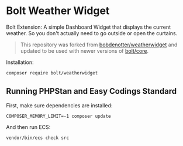 # Bolt Weather Widget

Bolt Extension: A simple Dashboard Widget that displays the current weather. So you don't actually need to go outside or open the curtains.

> This repository was forked from [bobdenotter/weatherwidget](https://github.com/bobdenotter/weatherwidget) and updated to be used with newer versions of [bolt/core](https://github.com/bolt/core).

Installation:

```bash
composer require bolt/weatherwidget
```


## Running PHPStan and Easy Codings Standard

First, make sure dependencies are installed:

```
COMPOSER_MEMORY_LIMIT=-1 composer update
```

And then run ECS:

```
vendor/bin/ecs check src
```
